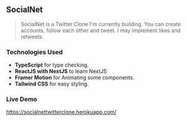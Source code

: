 ## SocialNet
> SocialNet is a Twitter Clone I'm currently building.
> You can create accounts, follow each other and tweet.
> I may implement likes and retweets.

### Technologies Used
- **TypeScript** for type checking.
- **ReactJS with NextJS** to learn NextJS 
- **Framer Motion** for Animating some components.
- **Tailwind CSS** for easy styling.

### Live Demo
https://socialnettwitterclone.herokuapp.com/

